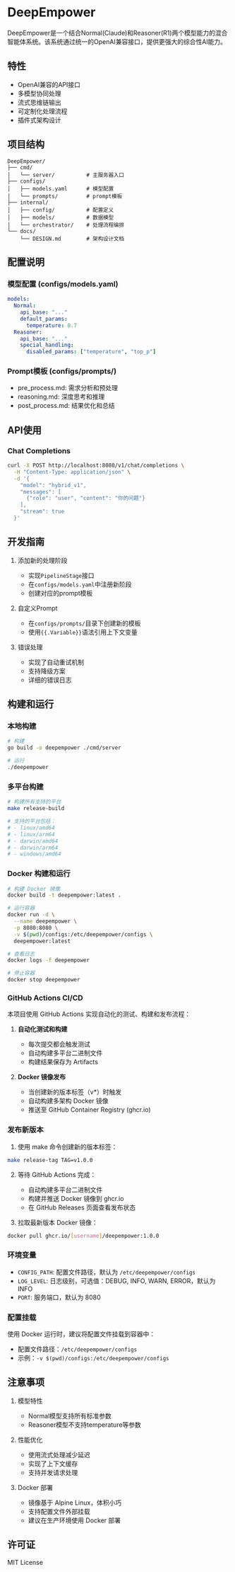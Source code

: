 # DeepEmpower

DeepEmpower是一个结合Normal(Claude)和Reasoner(R1)两个模型能力的混合智能体系统。该系统通过统一的OpenAI兼容接口，提供更强大的综合性AI能力。

## 特性

- OpenAI兼容的API接口
- 多模型协同处理
- 流式思维链输出
- 可定制化处理流程
- 插件式架构设计

## 项目结构

```
DeepEmpower/
├── cmd/
│   └── server/          # 主服务器入口
├── configs/
│   ├── models.yaml      # 模型配置
│   └── prompts/         # prompt模板
├── internal/
│   ├── config/          # 配置定义
│   ├── models/          # 数据模型
│   └── orchestrator/    # 处理流程编排
└── docs/
    └── DESIGN.md        # 架构设计文档
```

## 配置说明

### 模型配置 (configs/models.yaml)
```yaml
models:
  Normal:
    api_base: "..."
    default_params:
      temperature: 0.7
  Reasoner:
    api_base: "..."
    special_handling:
      disabled_params: ["temperature", "top_p"]
```

### Prompt模板 (configs/prompts/)
- pre_process.md: 需求分析和预处理
- reasoning.md: 深度思考和推理
- post_process.md: 结果优化和总结

## API使用

### Chat Completions
```bash
curl -X POST http://localhost:8080/v1/chat/completions \
  -H "Content-Type: application/json" \
  -d '{
    "model": "hybrid_v1",
    "messages": [
      {"role": "user", "content": "你的问题"}
    ],
    "stream": true
  }'
```

## 开发指南

1. 添加新的处理阶段
   - 实现`PipelineStage`接口
   - 在`configs/models.yaml`中注册新阶段
   - 创建对应的prompt模板

2. 自定义Prompt
   - 在`configs/prompts/`目录下创建新的模板
   - 使用`{{.Variable}}`语法引用上下文变量

3. 错误处理
   - 实现了自动重试机制
   - 支持降级方案
   - 详细的错误日志

## 构建和运行

### 本地构建
```bash
# 构建
go build -o deepempower ./cmd/server

# 运行
./deepempower
```

### 多平台构建
```bash
# 构建所有支持的平台
make release-build

# 支持的平台包括：
# - linux/amd64
# - linux/arm64
# - darwin/amd64
# - darwin/arm64
# - windows/amd64
```

### Docker 构建和运行
```bash
# 构建 Docker 镜像
docker build -t deepempower:latest .

# 运行容器
docker run -d \
  --name deepempower \
  -p 8080:8080 \
  -v $(pwd)/configs:/etc/deepempower/configs \
  deepempower:latest

# 查看日志
docker logs -f deepempower

# 停止容器
docker stop deepempower
```

### GitHub Actions CI/CD

本项目使用 GitHub Actions 实现自动化的测试、构建和发布流程：

1. **自动化测试和构建**
   - 每次提交都会触发测试
   - 自动构建多平台二进制文件
   - 构建结果保存为 Artifacts

2. **Docker 镜像发布**
   - 当创建新的版本标签（v*）时触发
   - 自动构建多架构 Docker 镜像
   - 推送至 GitHub Container Registry (ghcr.io)

### 发布新版本

1. 使用 make 命令创建新的版本标签：
```bash
make release-tag TAG=v1.0.0
```

2. 等待 GitHub Actions 完成：
   - 自动构建多平台二进制文件
   - 构建并推送 Docker 镜像到 ghcr.io
   - 在 GitHub Releases 页面查看发布状态

3. 拉取最新版本 Docker 镜像：
```bash
docker pull ghcr.io/[username]/deepempower:1.0.0
```

### 环境变量
- `CONFIG_PATH`: 配置文件路径，默认为 `/etc/deepempower/configs`
- `LOG_LEVEL`: 日志级别，可选值：DEBUG, INFO, WARN, ERROR，默认为 INFO
- `PORT`: 服务端口，默认为 8080

### 配置挂载
使用 Docker 运行时，建议将配置文件挂载到容器中：
- 配置文件路径：`/etc/deepempower/configs`
- 示例：`-v $(pwd)/configs:/etc/deepempower/configs`

## 注意事项

1. 模型特性
   - Normal模型支持所有标准参数
   - Reasoner模型不支持temperature等参数

2. 性能优化
   - 使用流式处理减少延迟
   - 实现了上下文缓存
   - 支持并发请求处理

3. Docker 部署
   - 镜像基于 Alpine Linux，体积小巧
   - 支持配置文件外部挂载
   - 建议在生产环境使用 Docker 部署

## 许可证

MIT License
